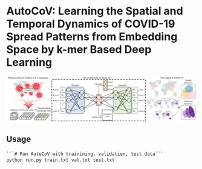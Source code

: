 # AutoCoV: Learning the Spatial and Temporal Dynamics of COVID-19 Spread Patterns from Embedding Space by k-mer Based Deep Learning

<p align="center"><img src="overview.png" /></p>

<h2 align="left">Usage</h2>

    ```# Run AutoCoV with trainining, validation, test data```
    python run.py train.txt val.txt test.txt

